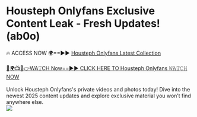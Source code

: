 # Housteph Onlyfans Exclusive Content Leak - Fresh Updates! (ab0o)

🔥 ACCESS NOW 🌍==►► <a href="https://tinyurl.com/kvy9nzfs" rel="nofollow">Housteph Onlyfans Latest Collection</a>
<br><br>
[🔴🌍📺📱👉WA𝚃CH Now==►► CLICK HERE TO Housteph Onlyfans 𝚆𝙰𝚃𝙲𝙷 NOW](https://tinyurl.com/kvy9nzfs)
<br><br>
Unlock Housteph Onlyfans's private videos and photos today! Dive into the newest 2025 content updates and explore exclusive material you won’t find anywhere else.
<br>
<a href="https://tinyurl.com/kvy9nzfs" rel="nofollow" data-target="animated-image.originalLink"><img src="https://camo.githubusercontent.com/8a4f000d20f83aca3bf7ec5f350d767afa0574a8a352519fd8cfa583a6f93a33/68747470733a2f2f692e696d6775722e636f6d2f644a486b345a712e676966" data-canonical-src="https://i.imgur.com/dJHk4Zq.gif" style="max-width: 100%; display: inline-block;" data-target="animated-image.originalImage"></a>
<br>
